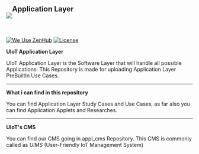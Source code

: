 <h1><img src="http://i.imgur.com/TaFqVtT.png"/><sup><sup>Application Layer</sup></sup></h1>
<br>

[![We Use ZenHub](https://raw.githubusercontent.com/ZenHubIO/support/master/zenhub-badge.png)](https://zenhub.com) [![License](https://img.shields.io/badge/License-Apache%202.0-blue.svg)](https://opensource.org/licenses/Apache-2.0)

<b>UIoT Application Layer</b></i><br>

UIoT Application Layer is the Software Layer that will handle all possible Applications. This Repository is made for uploading Application Layer PreBuiltIn Use Cases.

----------------------------------------------------

<b>What i can find in this repository</b><br>

You can find Application Layer Study Cases and Use Cases, as far also you can find Application Applets and Researches.

----------------------------------------------------

<b>UIoT's CMS</b><br>

You can find our CMS going in appl_cms Repository. This CMS is commonly called as <i>UIMS</i> (User-Friendly IoT Management System)
